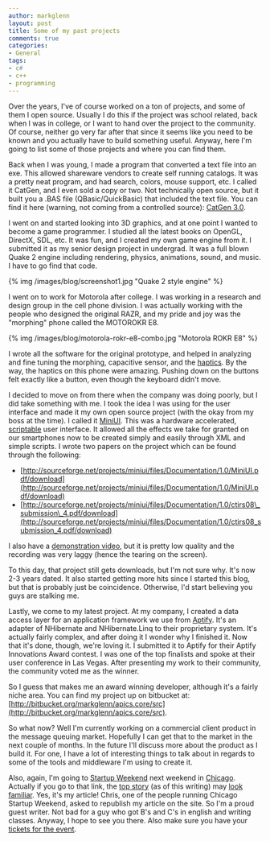 ```yaml
---
author: markglenn
layout: post
title: Some of my past projects
comments: true
categories:
- General
tags:
- c#
- c++
- programming
---
```

Over the years, I've of course worked on a ton of projects, and some of them I
open source. Usually I do this if the project was school related, back when I
was in college, or I want to hand over the project to the community. Of course,
neither go very far after that since it seems like you need to be known and you
actually have to build something useful.  Anyway, here I'm going to list some
of those projects and where you can find them. 

<!--more-->

Back when I was young, I made a program that converted a text file into an exe.
This allowed shareware vendors to create self running catalogs. It was a pretty
neat program, and had search, colors, mouse support, etc. I called it CatGen,
and I even sold a copy or two.  Not technically open source, but it built you a
.BAS file (QBasic/QuickBasic) that included the text file. You can find it here
(warning, not coming from a controlled source): 
[CatGen 3.0](http://piotrkosoft.net/pub/mirrors/simtelnet/msdos/basic/catgen30.zip).

I went on and started looking into 3D graphics, and at one point I wanted to
become a game programmer. I studied all the latest books on OpenGL, DirectX,
SDL, etc. It was fun, and I created my own game engine from it. I submitted it
as my senior design project in undergrad. It was a full blown Quake 2 engine
including rendering, physics, animations, sound, and music. I have to go find
that code.

{% img /images/blog/screenshot1.jpg "Quake 2 style engine" %}

I went on to work for Motorola after college. I was working in a research and
design group in the cell phone division. I was actually working with the people
who designed the original RAZR, and my pride and joy was the "morphing" phone
called the MOTOROKR E8.

{% img /images/blog/motorola-rokr-e8-combo.jpg "Motorola ROKR E8" %}

I wrote all the software for the original prototype, and helped in analyzing
and fine tuning the morphing, capacitive sensor, and the
[haptics](http://en.wikipedia.org/wiki/Haptic_technology). By the way, the
haptics on this phone were amazing. Pushing down on the buttons felt exactly
like a button, even though the keyboard didn't move.

I decided to move on from there when the company was doing poorly, but I did
take something with me. I took the idea I was using for the user interface and
made it my own open source project (with the okay from my boss at the time). I
called it [MiniUI](https://sourceforge.net/projects/miniui/). This was a
hardware accelerated, [scriptable](http://www.lua.org/) user interface. It
allowed all the effects we take for granted on our smartphones now to be
created simply and easily through XML and simple scripts. I wrote two papers on
the project which can be found through the following:

-   [http://sourceforge.net/projects/miniui/files/Documentation/1.0/MiniUI.pdf/download](http://sourceforge.net/projects/miniui/files/Documentation/1.0/MiniUI.pdf/download)
-   [http://sourceforge.net/projects/miniui/files/Documentation/1.0/ctirs08\_submission\_4.pdf/download](http://sourceforge.net/projects/miniui/files/Documentation/1.0/ctirs08_submission_4.pdf/download)

I also have a [demonstration video](http://video.google.com/videoplay?docid=-4422339729517928865#), but it
is pretty low quality and the recording was very laggy (hence the tearing on
the screen).

To this day, that project still gets downloads, but I'm not sure why. It's now
2-3 years dated. It also started getting more hits since I started this blog,
but that is probably just be coincidence. Otherwise, I'd start believing you
guys are stalking me.  

Lastly, we come to my latest project. At my company, I created a data access
layer for an application framework we use from
[Aptify](http://www.aptify.com/Home.aspx). It's an adapter of NHibernate and
NHibernate.Linq to their proprietary system. It's actually fairly complex, and
after doing it I wonder why I finished it. Now that it's done, though, we're
loving it. I submitted it to Aptify for their Aptify Innovations Award contest.
I was one of the top finalists and spoke at their user conference in Las Vegas.
After presenting my work to their community, the community voted me as the
winner. 

So I guess that makes me an award winning developer, although it's a fairly
niche area. You can find my project up on bitbucket at:
[http://bitbucket.org/markglenn/apics.core/src](http://bitbucket.org/markglenn/apics.core/src).

So what now? Well I'm currently working on a commercial client product in the
message queuing market. Hopefully I can get that to the market in the next
couple of months. In the future I'll discuss more about the product as I build
it. For one, I have a lot of interesting things to talk about in regards to
some of the tools and middleware I'm using to create it.

Also, again, I'm going to [Startup Weekend](http://startupweekend.org/) next
weekend in [Chicago](http://chicago.startupweekend.org/). Actually if you go to
that link, the [top story](http://chicago.startupweekend.org/coders'-survival-guide-to-startup-weekend/)
(as of this writing) may [look familiar](http://www.codefixes.com/2010/11/coders-survival-guide-to-startup-weekend/).
Yes, it's my article!  Chris, one of the people running Chicago Startup
Weekend, asked to republish my article on the site. So I'm a proud guest writer. Not bad for a guy who got B's and C's
in english and writing classes. Anyway, I hope to see you there.  Also make
sure you have your [tickets for the event](http://www.eventbrite.com/event/936652553).
